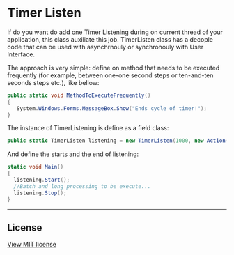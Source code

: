 # Timer Listen
If do you want do add one Timer Listening during on current thread of your application, this class auxiliate this job. TimerListen class has a decople code that can be used with asynchrnouly or synchronouly with User Interface.

The approach is very simple: define on method that needs to be executed frequently (for example, between one-one second steps or ten-and-ten seconds steps etc.), like bellow:
```cs
public static void MethodToExecuteFrequently()
{
   System.Windows.Forms.MessageBox.Show("Ends cycle of timer!");
}
```

The instance of TimerListening is define as a field class:
```cs
public static TimerListen listening = new TimerListen(1000, new Action(() => MethodToExecuteFrequently()))
```

And define the starts and the end of listening:
```cs
static void Main()
{
  listening.Start();
  //Batch and long processing to be execute...
  listening.Stop();
}
```

----------------------
## License

[View MIT license](https://github.com/antonio-leonardo/TimerListen/blob/master/LICENSE)
